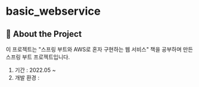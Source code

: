 # basic_webservice
## 📄 About the Project
이 프로젝트는 "스프링 부트와 AWS로 혼자 구현하는 웹 서비스" 책을 공부하며 만든 스프링 부트 프로젝트입니다.
1. 기간 : 2022.05 ~
2. 개발 환경 : 
